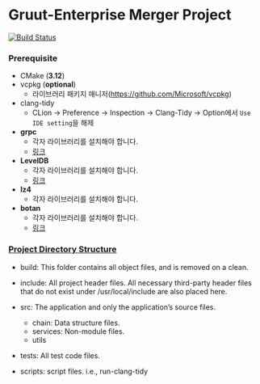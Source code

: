# Gruut-Enterprise Merger Project
[![Build Status](https://travis-ci.com/gruut/enterprise-merger.svg?branch=develop)](https://travis-ci.com/gruut/enterprise-merger)

### Prerequisite
  - CMake (**3.12**)
  - vcpkg (**optional**)
    * 라이브러리 패키지 매니저(https://github.com/Microsoft/vcpkg)
  - clang-tidy
    * CLion -> Preference -> Inspection -> Clang-Tidy -> Option에서 `Use IDE setting`을 해제
  - **grpc**
    * 각자 라이브러리를 설치해야 합니다.
    * [링크](https://github.com/grpc/grpc)
  - **LevelDB**
    * 각자 라이브러리를 설치해야 합니다.
    * [링크](https://github.com/google/leveldb)
  - **lz4**
    * 각자 라이브러리를 설치해야 합니다.
  - **botan**
    * 각자 라이브러리를 설치해야 합니다.
    * [링크](https://github.com/randombit/botan)


### [Project Directory Structure](https://hiltmon.com/blog/2013/07/03/a-simple-c-plus-plus-project-structure/)
  - build: This folder contains all object files, and is removed on a clean.
  - include: All project header files. All necessary third-party header files that do not exist under /usr/local/include are also placed here.
  - src: The application and only the application’s source files.
    * chain: Data structure files.
    * services: Non-module files.
    * utils

  - tests: All test code files.
  - scripts: script files. i.e., run-clang-tidy 
  
